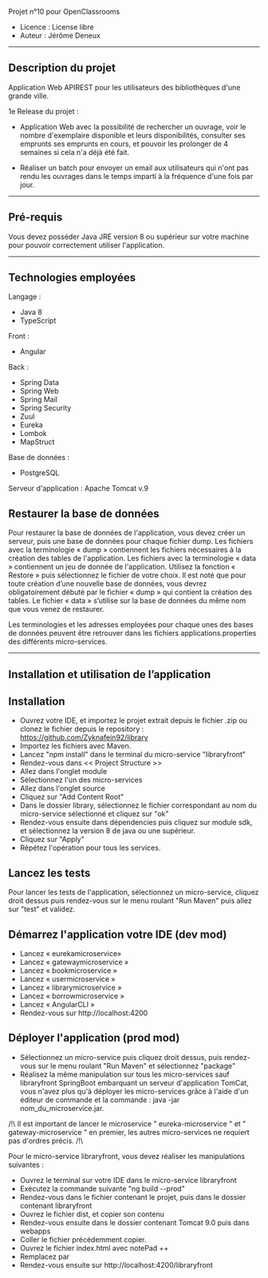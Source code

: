 Projet n°10 pour OpenClassrooms

- Licence : License libre
- Auteur : Jérôme Deneux

---------------------
Description du projet
---------------------

Application Web APIREST pour les utilisateurs des bibliothèques d'une grande ville.

1e Release du projet :

 - Application Web avec la possibilité de rechercher un ouvrage, voir le nombre d'exemplaire disponible et leurs disponibilités, consulter ses emprunts ses emprunts en cours, et pouvoir les prolonger de 4 semaines si cela n'a déjà été fait.
 
 - Réaliser un batch pour envoyer un email aux utilisateurs qui n'ont pas rendu les ouvrages dans le temps imparti à la fréquence d'une fois par jour.
 
 ----------
Pré-requis
----------

Vous devez posséder Java JRE version 8 ou supérieur sur votre machine pour pouvoir correctement utiliser l'application.
 
----------------------
Technologies employées
----------------------
Langage :
- Java 8
- TypeScript

Front : 
- Angular

Back :
- Spring Data
- Spring Web
- Spring Mail
- Spring Security
- Zuul
- Eureka
- Lombok
- MapStruct

Base de données :
- PostgreSQL

Serveur d'application :
Apache Tomcat v.9

Restaurer la base de données
----------------------------

Pour restaurer la base de données de l'application, vous devez créer un serveur, puis une base de données pour chaque fichier dump.
Les fichiers avec la terminologie « dump » contiennent les fichiers nécessaires à la création des tables de l'application.
Les fichiers avec la terminologie « data » contiennent un jeu de donnée de l'application.
Utilisez la fonction « Restore » puis sélectionnez le fichier de votre choix. Il est noté que pour toute création d’une nouvelle base de données, vous devrez obligatoirement débuté par le fichier « dump » qui contient la création des tables. Le fichier « data » s’utilise sur la base de données du même nom que vous venez de restaurer.

Les terminologies et les adresses employées pour chaque unes des bases de données peuvent être retrouver dans les fichiers applications.properties des différents micro-services.


--------------------------------------------
Installation et utilisation de l’application
--------------------------------------------

Installation
------------

-	Ouvrez votre IDE, et importez le projet extrait depuis le fichier .zip ou clonez le fichier depuis le repository :  https://github.com/Zyknafein92/library
-	Importez les fichiers avec Maven.
- Lancez "npm install" dans le terminal du micro-service "libraryfront"
- Rendez-vous dans << Project Structure >>
- Allez dans l'onglet module
- Sélectionnez l'un des micro-services
- Allez dans l'onglet source
- Cliquez sur "Add Content Root"
- Dans le dossier library, sélectionnez le fichier correspondant au nom du micro-service sélectionné et cliquez sur "ok"
- Rendez-vous ensuite dans dépendencies puis cliquez sur module sdk, et sélectionnez la version 8 de java ou une supérieur.
- Cliquez sur "Apply"
- Répétez l'opération pour tous les services.

Lancez les tests
----------------
Pour lancer les tests de l'application, sélectionnez un micro-service, cliquez droit dessus puis rendez-vous sur le menu roulant "Run Maven" puis allez sur "test" et validez.


Démarrez l'application votre IDE (dev mod)
------------------------------------------
-	Lancez « eurekamicroservice»
-	Lancez « gatewaymicroservice »
-	Lancez « bookmicroservice »
-	Lancez « usermicroservice »
-	Lancez « librarymicroservice »
-	Lancez « borrowmicroservice »
-	Lancez « AngularCLI »
-	Rendez-vous sur http://localhost:4200

Déployer l'application (prod mod)
---------------------------------
- Sélectionnez un micro-service puis cliquez droit dessus, puis rendez-vous sur le menu roulant "Run Maven" et sélectionnez "package"
- Réalisez la même manipulation sur tous les micro-services sauf libraryfront
SpringBoot embarquant un serveur d'application TomCat, vous n'avez plus qu'à déployer les micro-services grâce à l'aide d'un éditeur de commande et la commande : java -jar nom_du_microservice.jar.

/!\ Il est important de lancer le microservice " eureka-microservice " et " gateway-microservice " en premier, les autres micro-services ne requiert pas d'ordres précis. /!\

Pour le micro-service libraryfront, vous devez réaliser les manipulations suivantes :

- Ouvrez le terminal sur votre IDE dans le micro-service libraryfront
- Exécutez la commande suivante "ng build --prod"
- Rendez-vous dans le fichier contenant le projet, puis dans le dossier contenant libraryfront
- Ouvrez le fichier dist, et copier son contenu
- Rendez-vous ensuite dans le dossier contenant Tomcat 9.0 puis dans webapps
- Coller le fichier précédemment copier.
- Ouvrez le fichier index.html avec notePad ++
- Remplacez <base href="/"> par <base href="libraryfront">
- Rendez-vous ensuite sur http://localhost:4200/libraryfront








